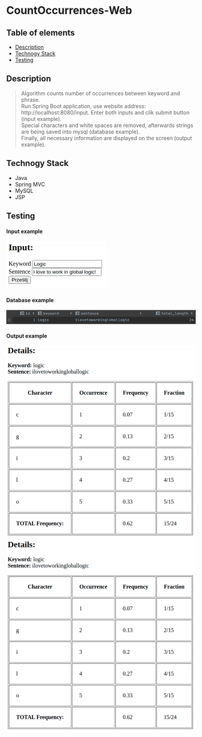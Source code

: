 # CountOccurrences-Web

## Table of elements
* [Description](#description)
* [Technogy Stack](#technogy-stack)
* [Testing](#testing)

## Description
>Algorithm counts number of occurrences between keyword and phrase.<br> Run Spring Boot application, use website address: http://localhost:8080/input. Enter both inputs and clik submit button (input example).<br> Special characters and white spaces are removed, afterwards strings are being saved into mysql (database example).<br>Finally, all necessary information are displayed on the screen (output example).


## Technogy Stack
* Java
* Spring MVC
* MySQL
* JSP

## Testing
#### Input example
![Input](occur_input.png)

#### Database example
![Database](occur_mysql.png)

#### Output example
![Output](occur_output.png)
![Output](occur_output.png)


